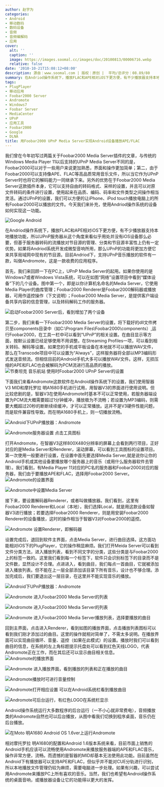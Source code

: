```yaml
---
author: 赵宇为
categories:
- Android
- 移动数码
- 数码设备
- 音频
- 音频编解码
- 应用
cover:
  alt: ''
  caption: ''
  image: https://images.soomal.cc/images/doc/20100813/00006716.webp
  relative: false
date: '2010-10-21T15:08:12+08:00'
description: 源自：www.soomal.com | 版权：原创 |  平均/总评分：08.89/80
summary: 在Andriod操作系统下，播放FLAC和APE相对iOS下更方便，有不少播放器支持本地播放功能，所以UPnP服务器从这个角度来看似乎用处并没有iOS设备那么必要，但基于服务器转码的流播放对节目源的管理、分类和节目源丰富性上仍有一定优势。Andriod下，支持UPnP音乐播放的软件有一款，叫做Andromote……
tags:
- PlugPlayer
- 移动应用
- Foobar2000 Server
- Andromote
- Windows7
- Foobar Server
- MediaCenter
- UPnP
- 应用工具
- Foobar2000
- Google
- DLNA
title: 用Foobar2000 UPnP Media Server实现Android设备播放APE/FLAC
---
```


我们曾在今年初写过两篇关于Foobar2000 Media Server插件的文章，与传统的Windows Media Player 11以后支持的UPnP Media Server不同的是，Foobar2000可以对于一些用户来说更加熟悉，界面和操作更加简单；第二，由于Foobar2000可以支持像APE、FLAC等高品质常用音乐文件，所以当它作为UPnP Server时也将它的解码能力一同继承下来。另外的优势在于Foobar2000 Media Server这款插件本身，它可以支持自由的转码格式、采样的设置，并且可以对原文件转码的条件进行设置，使用起来在品质、编码、码率和文件类型之间操作相当灵活。通过UPnP的设置，我们可以方便的让iPhone、iPod touch播放电脑上的所有Foobar2000可以播放的文件。今天我们来补充，使用Andriod操作系统的设备如何实现这一功能。

![Google Android](https://images.soomal.cc/images/doc/20100813/00006716.webp)




在Andriod操作系统下，播放FLAC和APE相对iOS下更方便，有不少播放器支持本地播放功能，所以UPnP服务器从这个角度来看似乎用处并没有iOS设备那么必要，但基于服务器转码的流播放对节目源的管理、分类和节目源丰富性上仍有一定优势。如果将Andriod系统开发成微型音响所用，那么UPnP的功能将更加方便它来共享局域网中现有的节目源。目前Andriod下，支持UPnP音乐播放的软件有一款，叫做Andromote，这是一款收费的应用程序。

首先，我们来回顾一下在PC上，UPnP Media Server的起用。如果你使用的是Windows7或者Windows Vista系统，可以在如图“网络”设置项目中看到“媒体设备”下的几个设备。图中第一个，即是以你计算机名命名的Media Server，它使用Media Player的曲库管理；Foobar2000 Renderer是Foobar2000解码器或播放器，可用作遥控操作（下文说明）；Foobar2000 Media Server，是提供客户端设备共享内容的信息管理，以及转码解码工作的服务器。

![启动Foobar2000 Server后，看到增加了两个设备](https://images.soomal.cc/images/doc/20100111/00003615.webp)




第二步，我们来看一下Foobar2000 Media Server的设置，将下载好的dll文件拷贝至components目录中（如C:\Program Files\Foobar2000\components）,运行Foobar2000，在工具一栏中可以看到“UPnP”的相关设置。在曲目显示等方面，按默认设置已经足够使用不用调整。在Streaming Profiles一项，可以看到相关转码、解码等设置。如果您的手机或平板设备在本地就不可以播放WAV文件，那么在Transcode项目中可以设置为“Always”，这样服务器将全部以MP3编码形式发送音频流。但相信目前的Android手机大多可以播放WAV文件。这样，无损压缩的APE和FLAC也会被解码为PCM流进行高品质的播放。
![节奏坦克 音乐航站 使用时Foobar2000 UPnP Server的设置](https://images.soomal.cc/images/doc/20100905/00007073.webp)




下面我们来看Andromote这款软件在Android操作系统下的设置，我们使用智器V3 MID和摩托罗拉 明A1680手机进行试用，用智器V3的界面进行使用说明。但比较悲剧的是，智器V3在使用Andromote时基本不可以正常使用，若服务器端设置为PCM流大概需要超过1分钟缓冲，播放极为不流畅；若设置为MP3编码，则需要大概超过20秒的断断续续缓冲，才可以正常播放。这并不是V3硬件性能问题，而是软件兼容性导致。而在明A1680手机上，则一切播放流畅。

![Android下UPnP播放器：Andromote](https://images.soomal.cc/images/doc/20101021/00007785.webp)




![Andromote服务器设置 点击工具图标](https://images.soomal.cc/images/doc/20101021/00007788.webp)




打开Andromote，在智器V3这样800X480分辨率的屏幕上会看到两行项目，正好对应的是Media Server和Renderer，滚动屏幕，可以看到工具图标的设置项目。第一次使用一般要进行设置，在设置中首先要选择Media Server,就是说你让你的Android手机或其他设备要播放哪个服务器上的音乐（或用什么服务器软件去管理）。我们看到，有Media Player 11对应的PC名的服务器和Foobar2000对应的服务器，我们由于要播放APE和FLAC，选择用Foobar2000 Server。
![Andromote的设置界面](https://images.soomal.cc/images/doc/20101021/00007789.webp)




![Andromote中设置Media Server](https://images.soomal.cc/images/doc/20101021/00007786.webp)




接下来，要设置解码器Renderer，或者叫做播放器。我们看到，这里有Foobar2000 Renderer和Local（本地），我们选择Local，就是用这款设备如智器V3进行播放；若要选择Foobar2000 Renderer，则是用安装Foobar2000 Renderer的设备播放，这时的操作相当于智器V3对Foobar2000的遥控。

![Andromote 设置Renderer，即解码器](https://images.soomal.cc/images/doc/20101021/00007787.webp)




设置完成后，退回到软件主界面，点击Media Server，进行曲目选择。这方面功能相对iOS下的PlugPlayer，它的操作稍显麻烦。我们打开Meida Server可以看到文件分类方法，进入播放列表，看到不同文字的分类，这些分类是与Foobar2000上的标签一致的。这里我们看到每一个标签下，软件只会识别标签下的目录而不是文件数，显然设计不合理。点进进入，看到曲目，我们每点一首曲目，它就被添加进入播放列表。但不能在上一层全部添加该目录下所有音乐，设计也不够合理。添加完成后，我们要退出这一层目录，在这里并不能实现音乐的播放。

![Android下UPnP播放器：Andromote](https://images.soomal.cc/images/doc/20101021/00007785.webp)




![Andromote 进入Foobar2000 Media Server的列表](https://images.soomal.cc/images/doc/20101021/00007790.webp)




![Andromote 进入Foobar2000 Media Server的列表](https://images.soomal.cc/images/doc/20101021/00007791.webp)




![Andromote 进入Foobar2000 Media Server播放列表，选择要播放的曲目](https://images.soomal.cc/images/doc/20101021/00007792.webp)




回到主界面，点击进入Renderer，看到如图的播放界面，点击播放列表图标可以看到我们刚才添加过的曲目。这里的操作就相对简单了，不需太多说明。在播放界面可以实现曲目循环、音量、遥控（如果在此模式）的设置。播放时我们可以看到曲目的信息，在系统的左上角标题提示托盘处可以看到红色天线LOGO，代表Andromote正在工作，而在其后还可以显示曲目相关信息。
![Andromote的播放界面](https://images.soomal.cc/images/doc/20101021/00007794.webp)




![Andromote 进入播放界面，看到播放的列表和正在播放的曲目](https://images.soomal.cc/images/doc/20101021/00007793.webp)




![Andromote播放时可进行音量控制](https://images.soomal.cc/images/doc/20101021/00007795.webp)




![Andromote打开相应设置 可以在Android系统栏看到播放曲目](https://images.soomal.cc/images/doc/20101021/00007796.webp)




![Andromote可后台运行，有红色LOGO在系统栏显示](https://images.soomal.cc/images/doc/20101021/00007797.webp)




Android操作系统运行大多数程序的后台运行（一不小心就非常费电），音频播放类的Andromote自然也可以后台播放，从图中看我们切换到程序桌面，音乐仍在后台播放。

![在Moto 明A1680 Android OS 1.6ver上运行Andromote](https://images.soomal.cc/images/doc/20101021/00007798.webp)




相对摩托罗拉 明A1680的配置和Android 1.6版本系统来看，目前市面上销售的Android手机应该可以流畅使用Andromote来播放服务器端的APE和FLAC音乐，操作非常方便，流畅。而遗憾的是智器的MID却基本无法使用此功能。目前虽然在Android下有播放器可以支持APE和FLAC，但似乎并不能对CUE分轨进行识别，所以本地播放文件管理仍较为麻烦，需要电脑进一步处理。如果有兴趣，可以尝试用Andromote来播放PC上所有喜欢的音乐。当然，我们也希望有Android操作系统的桌面音响，或播放器设备让它的功能得以更大的发挥。